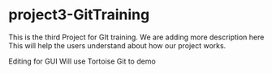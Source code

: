 # project3-GitTraining
This is the third Project for GIt training.
We are adding more description here
This will help the users understand about how our project works.

Editing for GUI
Will use Tortoise Git to demo
